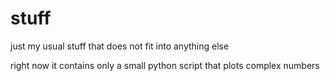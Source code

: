 # stuff
just my usual stuff that does not fit into anything else


right now it contains only a small python script that plots complex numbers
